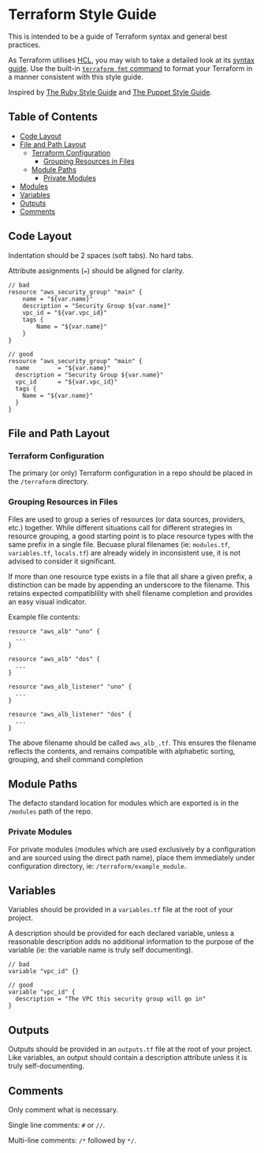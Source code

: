 # Terraform Style Guide
This is intended to be a guide of Terraform syntax and general best practices. 
 
As Terraform utilises [HCL](https://github.com/hashicorp/hcl), you may wish to take a detailed look at its
[syntax guide](https://github.com/hashicorp/hcl/blob/master/README.md#syntax). Use the built-in 
[`terraform fmt` command](https://www.terraform.io/docs/commands/fmt.html) to format your Terraform 
in a manner consistent with this style guide.

Inspired by [The Ruby Style Guide](https://github.com/bbatsov/ruby-style-guide) and
[The Puppet Style Guide](https://docs.puppetlabs.com/guides/style_guide.html).

## Table of Contents
* [Code Layout](#code-layout)
* [File and Path Layout](#file-and-path-layout)
  * [Terraform Configuration](#terraform-configuration)
    * [Grouping Resources in Files](#grouping-resources-in-files)
  * [Module Paths](#module-paths)
    * [Private Modules](#private-modules)
* [Modules](#modules)
* [Variables](#variables)
* [Outputs](#outputs)
* [Comments](#comments)

## Code Layout
Indentation should be 2 spaces (soft tabs). No hard tabs.

Attribute assignments (`=`) should be aligned for clarity.

```hcl
// bad
resource "aws_security_group" "main" {
    name = "${var.name}"
    description = "Security Group ${var.name}"
    vpc_id = "${var.vpc_id}"
    tags {
        Name = "${var.name}"
    }
}

// good
resource "aws_security_group" "main" {
  name        = "${var.name}"
  description = "Security Group ${var.name}"
  vpc_id      = "${var.vpc_id}"
  tags {
    Name = "${var.name}"
  }
}
```

## File and Path Layout
### Terraform Configuration
The primary (or only) Terraform configuration in a repo should be placed in the `/terraform` directory.

### Grouping Resources in Files
Files are used to group a series of resources (or data sources, providers, etc.) together. While different situations
call for different strategies in resource grouping, a good starting point is to place resource types with the same
prefix in a single file.  Becuase plural filenames (ie: `modules.tf`, `variables.tf`, `locals.tf`) are already widely
in inconsistent use, it is not advised to consider it significant.

If more than one resource type exists in a file that all share a given prefix, a distinction can be made by appending
an underscore to the filename. This retains expected compatiblility with shell filename completion and provides an easy
visual indicator.

Example file contents:
```hcl
resource "aws_alb" "uno" {
  ...
}

resource "aws_alb" "dos" {
  ...
}

resource "aws_alb_listener" "uno" {
  ...
}

resource "aws_alb_listener" "dos" {
  ...
}
```
The above filename should be called `aws_alb_.tf`. This ensures the filename reflects the contents, and remains
compatible with alphabetic sorting, grouping, and shell command completion

## Module Paths
The defacto standard location for modules which are exported is in the `/modules` path of the repo.

### Private Modules
For private modules (modules which are used exclusively by a configuration and are sourced using the direct path
name), place them immediately under configuration directory, ie: `/terraform/example_module`.

## Variables
Variables should be provided in a `variables.tf` file at the root of your project.

A description should be provided for each declared variable, unless a reasonable description adds no additional
information to the purpose of the variable (ie: the variable name is truly self documenting).

```hcl
// bad
variable "vpc_id" {}

// good
variable "vpc_id" {
  description = "The VPC this security group will go in"
}
```

## Outputs
Outputs should be provided in an `outputs.tf` file at the root of your project. Like variables, an output should
contain a description attribute unless it is truly self-documenting.

## Comments
Only comment what is necessary.

Single line comments: `#` or `//`.

Multi-line comments: `/*` followed by `*/`.
